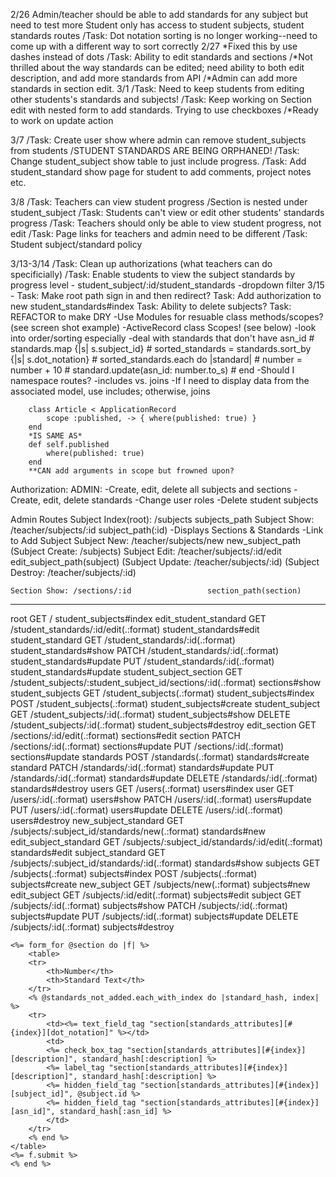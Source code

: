 2/26
    Admin/teacher should be able to add standards for any subject but need to test more
    Student only has access to student subjects, student standards routes
        /Task: Dot notation sorting is no longer working--need to come up with a different way to sort correctly
2/27            *Fixed this by use dashes instead of dots
    /Task: Ability to edit standards and sections 
        /*Not thrilled about the way standards can be edited; need ability to both edit description, and add more standards from API
           /*Admin can add more standards in section edit.
3/1
    /Task: Need to keep students from editing other students's standards and subjects!
    /Task: Keep working on Section edit with nested form to add standards. Trying to use checkboxes
        /*Ready to work on update action 

3/7
    /Task: Create user show where admin can remove student_subjects from students
        /STUDENT STANDARDS ARE BEING ORPHANED!
    /Task: Change student_subject show table to just include progress.
        /Task: Add student_standard show page for student to add comments, project notes etc.

3/8
    /Task: Teachers can view student progress 
        /Section is nested under student_subject
    /Task: Students can't view or edit other students' standards progress
    /Task: Teachers should only be able to view student progress, not edit
    /Task: Page links for teachers and admin need to be different
    /Task: Student subject/standard policy

3/13-3/14
    /Task: Clean up authorizations (what teachers can do specificially)
    /Task: Enable students to view the subject standards by progress level
        - student_subject/:id/student_standards 
            -dropdown filter
3/15 -
    Task: Make root path sign in and then redirect?
    Task: Add authorization to new student_standards#index
    Task: Ability to delete subjects?
    Task: REFACTOR to make DRY
        -Use Modules for resuable class methods/scopes? (see screen shot example)
        -ActiveRecord class Scopes! (see below)
            -look into order/sorting especially
            -deal with standards that don't have asn_id
            # standards.map {|s| s.subject_id}
            # sorted_standards = standards.sort_by {|s| s.dot_notation}
            # sorted_standards.each do |standard|
            #     number = number + 10
            #     standard.update(asn_id: number.to_s)
            # end
        -Should I namespace routes?
        -includes vs. joins 
            -If I need to display data from the associated model, use includes; otherwise, joins


        class Article < ApplicationRecord
            scope :published, -> { where(published: true) }
        end
        *IS SAME AS*
        def self.published
            where(published: true)
        end
        **CAN add arguments in scope but frowned upon?
 
Authorization:
    ADMIN: 
        -Create, edit, delete all subjects and sections
        -Create, edit, delete standards
        -Change user roles
        -Delete student subjects


Admin Routes
    Subject Index(root): /subjects              subjects_path
    Subject Show: /teacher/subjects/:id         subject_path(:id)
        -Displays Sections & Standards
        -Link to Add Subject
    Subject New: /teacher/subjects/new          new_subject_path
      (Subject Create: /subjects)
    Subject Edit: /teacher/subjects/:id/edit    edit_subject_path(subject)
      (Subject Update: /teacher/subjects/:id)
      (Subject Destroy: /teacher/subjects/:id)
    
    Section Show: /sections/:id                 section_path(section)

-----

root GET      /                                                            student_subjects#index
           edit_student_standard GET      /student_standards/:id/edit(.:format)                        student_standards#edit
                student_standard GET      /student_standards/:id(.:format)                             student_standards#show
                                 PATCH    /student_standards/:id(.:format)                             student_standards#update
                                 PUT      /student_standards/:id(.:format)                             student_standards#update
         student_subject_section GET      /student_subjects/:student_subject_id/sections/:id(.:format) sections#show
                student_subjects GET      /student_subjects(.:format)                                  student_subjects#index
                                 POST     /student_subjects(.:format)                                  student_subjects#create
                 student_subject GET      /student_subjects/:id(.:format)                              student_subjects#show
                                 DELETE   /student_subjects/:id(.:format)                              student_subjects#destroy
                    edit_section GET      /sections/:id/edit(.:format)                                 sections#edit
                         section PATCH    /sections/:id(.:format)                                      sections#update
                                 PUT      /sections/:id(.:format)                                      sections#update
                       standards POST     /standards(.:format)                                         standards#create
                        standard PATCH    /standards/:id(.:format)                                     standards#update
                                 PUT      /standards/:id(.:format)                                     standards#update
                                 DELETE   /standards/:id(.:format)                                     standards#destroy
                           users GET      /users(.:format)                                             users#index
                            user GET      /users/:id(.:format)                                         users#show
                                 PATCH    /users/:id(.:format)                                         users#update
                                 PUT      /users/:id(.:format)                                         users#update
                                 DELETE   /users/:id(.:format)                                         users#destroy
            new_subject_standard GET      /subjects/:subject_id/standards/new(.:format)                standards#new
           edit_subject_standard GET      /subjects/:subject_id/standards/:id/edit(.:format)           standards#edit
                subject_standard GET      /subjects/:subject_id/standards/:id(.:format)                standards#show
                        subjects GET      /subjects(.:format)                                          subjects#index
                                 POST     /subjects(.:format)                                          subjects#create
                     new_subject GET      /subjects/new(.:format)                                      subjects#new
                    edit_subject GET      /subjects/:id/edit(.:format)                                 subjects#edit
                         subject GET      /subjects/:id(.:format)                                      subjects#show
                                 PATCH    /subjects/:id(.:format)                                      subjects#update
                                 PUT      /subjects/:id(.:format)                                      subjects#update
                                 DELETE   /subjects/:id(.:format)                                      subjects#destroy


    <%= form_for @section do |f| %>
        <table>
        <tr>
            <th>Number</th>
            <th>Standard Text</th>
        </tr>
        <% @standards_not_added.each_with_index do |standard_hash, index| %>
        <tr>
            <td><%= text_field_tag "section[standards_attributes][#{index}][dot_notation]" %></td>
            <td>
            <%= check_box_tag "section[standards_attributes][#{index}][description]", standard_hash[:description] %> 
            <%= label_tag "section[standards_attributes][#{index}][description]", standard_hash[:description] %>
            <%= hidden_field_tag "section[standards_attributes][#{index}][subject_id]", @subject.id %>
            <%= hidden_field_tag "section[standards_attributes][#{index}][asn_id]", standard_hash[:asn_id] %>
            </td>
        </tr>
        <% end %>
    </table>
    <%= f.submit %>
    <% end %>
